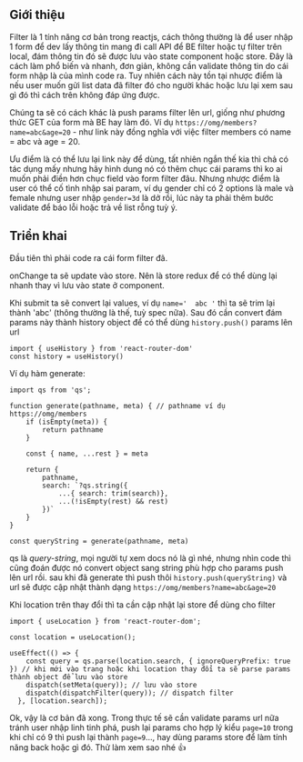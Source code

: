 ## Giới thiệu
Filter là 1 tính năng cơ bản trong reactjs, cách thông thường là để user nhập 1 form để dev lấy thông tin mang đi call API để BE filter hoặc tự filter trên local, đám thông tin đó sẽ được lưu vào state component hoặc store.
Đây là cách làm phổ biến và nhanh, đơn giản, không cần validate thông tin do cái form nhập là của mình code ra. Tuy nhiên cách này tồn tại nhược điểm là nếu user muốn gửi list data đã filter đó cho người khác hoặc lưu lại xem sau gì đó thì cách trên không đáp ứng được.

Chúng ta sẽ có cách khác là push params filter lên url, giống như phương thức GET của form mà BE hay làm đó.
Ví dụ `https://omg/members?name=abc&age=20` - như link này đồng nghĩa với việc filter members có name = abc và age = 20.

Ưu điểm là có thể lưu lại link này để dùng, tất nhiên ngắn thế kia thì chả có tác dụng mấy nhưng hãy hình dung nó có thêm chục cái params thì ko ai muốn phải điền hơn chục field vào form filter đâu. Nhưng nhược điểm là user có thể cố tình nhập sai param, ví dụ gender chỉ có 2 options là male và female nhưng user nhập `gender=3d` là dở rồi, lúc này ta phải thêm bước validate để báo lỗi hoặc trả về list rỗng tuỳ ý.

## Triển khai
Đầu tiên thì phải code ra cái form filter đã.

onChange ta sẽ update vào store. Nên là store redux để có thể dùng lại nhanh thay vì lưu vào state ở component.

Khi submit ta sẽ convert lại values, ví dụ `name='  abc '` thì ta sẽ trim lại thành 'abc' (thông thường là thế, tuỳ spec nữa). Sau đó cần convert đám params này thành history object để có thể dùng `history.push()` params lên url
```
import { useHistory } from 'react-router-dom'
const history = useHistory()
```
Ví dụ hàm generate:
```
import qs from 'qs';

function generate(pathname, meta) { // pathname ví dụ https://omg/members
    if (isEmpty(meta)) {
        return pathname
    }
    
    const { name, ...rest } = meta
    
    return {
        pathname,
        search: `?qs.string({
            ...{ search: trim(search)},
            ...(!isEmpty(rest) && rest)
        })`
    }
}

const queryString = generate(pathname, meta)
```
qs là *query-string*, mọi người tự xem docs nó là gì nhé, nhưng nhìn code thì cũng đoán được nó convert object sang string phù hợp cho params push lên url rồi.
sau khi đã generate thì push thôi `history.push(queryString)` và url sẽ được cập nhật thành dạng `https://omg/members?name=abc&age=20`

Khi location trên thay đổi thì ta cần cập nhật lại store để dùng cho filter
```
import { useLocation } from 'react-router-dom';

const location = useLocation();

useEffect(() => {
    const query = qs.parse(location.search, { ignoreQueryPrefix: true }) // khi mới vào trang hoặc khi location thay đổi ta sẽ parse params thành object để lưu vào store
    dispatch(setMeta(query)); // lưu vào store
    dispatch(dispatchFilter(query)); // dispatch filter
  }, [location.search]);
```

Ok, vậy là cơ bản đã xong. Trong thực tế sẽ cần validate params url nữa tránh user nhập linh tinh phá, push lại params cho hợp lý kiểu `page=10` trong khi chỉ có 9 thì push lại thành `page=9`..., hay dùng params store để làm tính năng back hoặc gì đó. Thử làm xem sao nhé :+1: